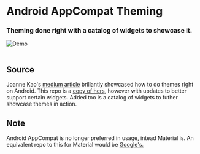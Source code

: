 # Android AppCompat Theming
### Theming done right with a catalog of widgets to showcase it.
![Demo](https://github.com/seljabali/android-appcompat-theming/blob/master/screen-shots/demo.gif)
<br><br>
## Source
Joanne Kao's [medium article](https://medium.com/@joannekao/android-working-with-themes-and-styles-18cde717f4d) brillantly showcased how to do themes right on Android. This repo is a [copy of hers](https://github.com/pixelbutter/theme-sample), however with updates to better support certain widgets. Added too is a catalog of widgets to futher showcase themes in action.

## Note 
Android AppCompat is no longer preferred in usage, intead Material is. An equivalent repo to this for Material would be [Google's.](https://github.com/material-components/material-components-android)
